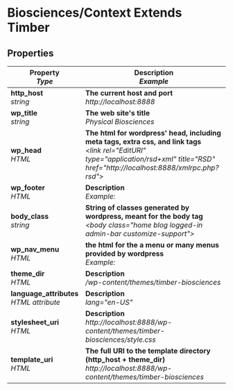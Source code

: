 Biosciences/Context Extends Timber
===================================


Properties
--------------------

<table>
    <thead>
        <tr>
            <th>
                Property<br>
                <em>Type</em>
            </th>
            <th>
                Description<br>
                <em>Example</em>
            </th>
        </tr>
    </thead>
    <tbody>
        <tr>
            <td>
                <strong>http_host</strong><br>
                <em>string</em>
            </td>
            <td>
                <strong>The current host and port</strong><br>
                <em>http://localhost:8888</em>
            </td>
        </tr>
        <tr>
            <td>
                <strong>wp_title</strong><br>
                <em>string</em>
            </td>
            <td>
                <strong>The web site's title</strong><br>
                <em>Physical Biosciences</em>
            </td>
        </tr>
        <tr>
            <td>
                <strong>wp_head</strong><br>
                <em>HTML</em>
            </td>
            <td>
                <strong>The html for wordpress' head, including meta tags, extra css, and link tags</strong><br>
                <em>&lt;link rel="EditURI" type="application/rsd+xml" title="RSD" href="http://localhost:8888/xmlrpc.php?rsd"&gt;</em>
            </td>
        </tr>
        <tr>
            <td>
                <strong>wp_footer</strong><br>
                <em>HTML</em>
            </td>
            <td>
                <strong>Description</strong><br>
                <em>Example: </em>
            </td>
        </tr>
        <tr>
            <td>
                <strong>body_class</strong><br>
                <em>string</em>
            </td>
            <td>
                <strong>String of classes generated by wordpress, meant for the body tag</strong><br>
                <em>&lt;body class="home blog logged-in admin-bar  customize-support"&gt;</em>
            </td>
        </tr>
        <tr>
            <td>
                <strong>wp_nav_menu</strong><br>
                <em>HTML</em>
            </td>
            <td>
                <strong>the html for the a menu or many menus provided by wordpress</strong><br>
                <em>Example: </em>
            </td>
        </tr>
        <tr>
            <td>
                <strong>theme_dir</strong><br>
                <em>HTML</em>
            </td>
            <td>
                <strong>Description</strong><br>
                <em>/wp-content/themes/timber-biosciences</em>
            </td>
        </tr>
        <tr>
            <td>
                <strong>language_attributes</strong><br>
                <em>HTML attribute</em>
            </td>
            <td>
                <strong>Description</strong><br>
                <em>lang="en-US"</em>
            </td>
        </tr>
        <tr>
            <td>
                <strong>stylesheet_uri</strong><br>
                <em>HTML</em>
            </td>
            <td>
                <strong>Description</strong><br>
                <em>http://localhost:8888/wp-content/themes/timber-biosciences/style.css</em>
            </td>
        </tr>
        <tr>
            <td>
                <strong>template_uri</strong><br>
                <em>HTML</em>
            </td>
            <td>
                <strong>The full URI to the template directory (http_host + theme_dir)</strong><br>
                <em>http://localhost:8888/wp-content/themes/timber-biosciences</em>
            </td>
        </tr>
    </tbody>
</table>
